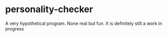 # personality-checker
A very hypothetical program. None real but fun. It is definitely still a work in progress
